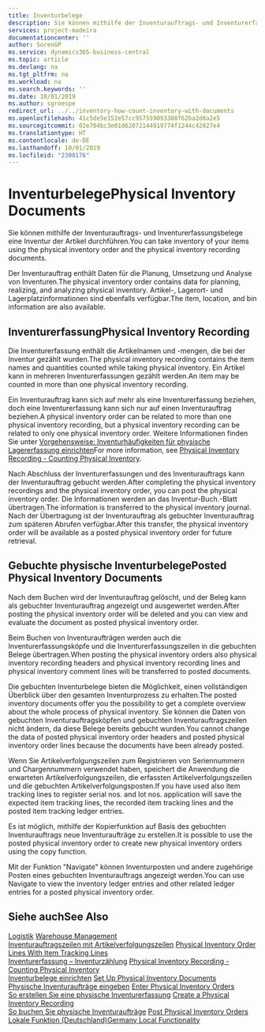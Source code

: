 ```yaml
---
title: Inventurbelege
description: Sie können mithilfe der Inventurauftrags- und Inventurerfassungsbelege eine Inventur der Artikel durchführen.
services: project-madeira
documentationcenter: ''
author: SorenGP
ms.service: dynamics365-business-central
ms.topic: article
ms.devlang: na
ms.tgt_pltfrm: na
ms.workload: na
ms.search.keywords: ''
ms.date: 10/01/2019
ms.author: sgroespe
redirect_url: ../../inventory-how-count-inventory-with-documents
ms.openlocfilehash: 41c5de5e152e57cc957559093308f62ba2d8a2e5
ms.sourcegitcommit: 02e704bc3e01d62072144919774f1244c42827e4
ms.translationtype: HT
ms.contentlocale: de-DE
ms.lasthandoff: 10/01/2019
ms.locfileid: "2300176"
---
```

# <a name="physical-inventory-documents"></a><span data-ttu-id="04df1-103">Inventurbelege</span><span class="sxs-lookup"><span data-stu-id="04df1-103">Physical Inventory Documents</span></span>
<span data-ttu-id="04df1-104">Sie können mithilfe der Inventurauftrags- und Inventurerfassungsbelege eine Inventur der Artikel durchführen.</span><span class="sxs-lookup"><span data-stu-id="04df1-104">You can take inventory of your items using the physical inventory order and the physical inventory recording documents.</span></span>  

<span data-ttu-id="04df1-105">Der Inventurauftrag enthält Daten für die Planung, Umsetzung und Analyse von Inventuren.</span><span class="sxs-lookup"><span data-stu-id="04df1-105">The physical inventory order contains data for planning, realizing, and analyzing physical inventory.</span></span> <span data-ttu-id="04df1-106">Artikel-, Lagerort- und Lagerplatzinformationen sind ebenfalls verfügbar.</span><span class="sxs-lookup"><span data-stu-id="04df1-106">The item, location, and bin information are also available.</span></span>  

## <a name="physical-inventory-recording"></a><span data-ttu-id="04df1-107">Inventurerfassung</span><span class="sxs-lookup"><span data-stu-id="04df1-107">Physical Inventory Recording</span></span>  
<span data-ttu-id="04df1-108">Die Inventurerfassung enthält die Artikelnamen und -mengen, die bei der Inventur gezählt wurden.</span><span class="sxs-lookup"><span data-stu-id="04df1-108">The physical inventory recording contains the item names and quantities counted while taking physical inventory.</span></span> <span data-ttu-id="04df1-109">Ein Artikel kann in mehreren Inventurerfassungen gezählt werden.</span><span class="sxs-lookup"><span data-stu-id="04df1-109">An item may be counted in more than one physical inventory recording.</span></span>  

<span data-ttu-id="04df1-110">Ein Inventurauftrag kann sich auf mehr als eine Inventurerfassung beziehen, doch eine Inventurerfassung kann sich nur auf einen Inventurauftrag beziehen.</span><span class="sxs-lookup"><span data-stu-id="04df1-110">A physical inventory order can be related to more than one physical inventory recording, but a physical inventory recording can be related to only one physical inventory order.</span></span> <span data-ttu-id="04df1-111">Weitere Informationen finden Sie unter [Vorgehensweise: Inventurhäufigkeiten für physische Lagererfassung einrichten](physical-inventory-recording-counting-physical-inventory.md)</span><span class="sxs-lookup"><span data-stu-id="04df1-111">For more information, see [Physical Inventory Recording - Counting Physical Inventory](physical-inventory-recording-counting-physical-inventory.md).</span></span>  

<span data-ttu-id="04df1-112">Nach Abschluss der Inventurerfassungen und des Inventurauftrags kann der Inventurauftrag gebucht werden.</span><span class="sxs-lookup"><span data-stu-id="04df1-112">After completing the physical inventory recordings and the physical inventory order, you can post the physical inventory order.</span></span> <span data-ttu-id="04df1-113">Die Informationen werden an das Inventur-Buch.-Blatt übertragen.</span><span class="sxs-lookup"><span data-stu-id="04df1-113">The information is transferred to the physical inventory journal.</span></span> <span data-ttu-id="04df1-114">Nach der Übertragung ist der Inventurauftrag als gebuchter Inventurauftrag zum späteren Abrufen verfügbar.</span><span class="sxs-lookup"><span data-stu-id="04df1-114">After this transfer, the physical inventory order will be available as a posted physical inventory order for future retrieval.</span></span>  

## <a name="posted-physical-inventory-documents"></a><span data-ttu-id="04df1-115">Gebuchte physische Inventurbelege</span><span class="sxs-lookup"><span data-stu-id="04df1-115">Posted Physical Inventory Documents</span></span>  
<span data-ttu-id="04df1-116">Nach dem Buchen wird der Inventurauftrag gelöscht, und der Beleg kann als gebuchter Inventurauftrag angezeigt und ausgewertet werden.</span><span class="sxs-lookup"><span data-stu-id="04df1-116">After posting the physical inventory order will be deleted and you can view and evaluate the document as posted physical inventory order.</span></span>  

<span data-ttu-id="04df1-117">Beim Buchen von Inventuraufträgen werden auch die Inventurerfassungsköpfe und die Inventurerfassungszeilen in die gebuchten Belege übertragen.</span><span class="sxs-lookup"><span data-stu-id="04df1-117">When posting the physical inventory orders also physical inventory recording headers and physical inventory recording lines and physical inventory comment lines will be transferred to posted documents.</span></span>  

<span data-ttu-id="04df1-118">Die gebuchten Inventurbelege bieten die Möglichkeit, einen vollständigen Überblick über den gesamten Inventurprozess zu erhalten.</span><span class="sxs-lookup"><span data-stu-id="04df1-118">The posted inventory documents offer you the possibility to get a complete overview about the whole process of physical inventory.</span></span> <span data-ttu-id="04df1-119">Sie können die Daten von gebuchten Inventurauftragsköpfen und gebuchten Inventurauftragszeilen nicht ändern, da diese Belege bereits gebucht wurden.</span><span class="sxs-lookup"><span data-stu-id="04df1-119">You cannot change the data of posted physical inventory order headers and posted physical inventory order lines because the documents have been already posted.</span></span>  

<span data-ttu-id="04df1-120">Wenn Sie Artikelverfolgungszeilen zum Registrieren von Seriennummern und Chargennummern verwendet haben, speichert die Anwendung die erwarteten Artikelverfolgungszeilen, die erfassten Artikelverfolgungszeilen und die gebuchten Artikelverfolgungsposten.</span><span class="sxs-lookup"><span data-stu-id="04df1-120">If you have used also item tracking lines to register serial nos. and lot nos. application will save the expected item tracking lines, the recorded item tracking lines and the posted item tracking ledger entries.</span></span>  

<span data-ttu-id="04df1-121">Es ist möglich, mithilfe der Kopierfunktion auf Basis des gebuchten Inventurauftrags neue Inventuraufträge zu erstellen.</span><span class="sxs-lookup"><span data-stu-id="04df1-121">It is possible to use the posted physical inventory order to create new physical inventory orders using the copy function.</span></span>  

<span data-ttu-id="04df1-122">Mit der Funktion "Navigate" können Inventurposten und andere zugehörige Posten eines gebuchten Inventurauftrags angezeigt werden.</span><span class="sxs-lookup"><span data-stu-id="04df1-122">You can use Navigate to view the inventory ledger entries and other related ledger entries for a posted physical inventory order.</span></span>  

## <a name="see-also"></a><span data-ttu-id="04df1-123">Siehe auch</span><span class="sxs-lookup"><span data-stu-id="04df1-123">See Also</span></span>  
 <span data-ttu-id="04df1-124">[Logistik](../../warehouse-manage-warehouse.md) </span><span class="sxs-lookup"><span data-stu-id="04df1-124">[Warehouse Management](../../warehouse-manage-warehouse.md) </span></span>  
 <span data-ttu-id="04df1-125">[Inventurauftragszeilen mit Artikelverfolgungszeilen](physical-inventory-order-lines-with-item-tracking-lines.md) </span><span class="sxs-lookup"><span data-stu-id="04df1-125">[Physical Inventory Order Lines With Item Tracking Lines](physical-inventory-order-lines-with-item-tracking-lines.md) </span></span>  
 <span data-ttu-id="04df1-126">[Inventurerfassung – Inventurzählung](physical-inventory-recording-counting-physical-inventory.md) </span><span class="sxs-lookup"><span data-stu-id="04df1-126">[Physical Inventory Recording - Counting Physical Inventory](physical-inventory-recording-counting-physical-inventory.md) </span></span>  
 <span data-ttu-id="04df1-127">[Inventurbelege einrichten](how-to-set-up-physical-inventory-documents.md) </span><span class="sxs-lookup"><span data-stu-id="04df1-127">[Set Up Physical Inventory Documents](how-to-set-up-physical-inventory-documents.md) </span></span>  
 <span data-ttu-id="04df1-128">[Physische Inventuraufträge eingeben](how-to-enter-physical-inventory-orders.md) </span><span class="sxs-lookup"><span data-stu-id="04df1-128">[Enter Physical Inventory Orders](how-to-enter-physical-inventory-orders.md) </span></span>  
 <span data-ttu-id="04df1-129">[So erstellen Sie eine physische Inventurerfassung](how-to-create-a-physical-inventory-recording.md) </span><span class="sxs-lookup"><span data-stu-id="04df1-129">[Create a Physical Inventory Recording](how-to-create-a-physical-inventory-recording.md) </span></span>  
 <span data-ttu-id="04df1-130">[So buchen Sie physische Inventuraufträge](how-to-post-physical-inventory-orders.md) </span><span class="sxs-lookup"><span data-stu-id="04df1-130">[Post Physical Inventory Orders](how-to-post-physical-inventory-orders.md) </span></span>  
 [<span data-ttu-id="04df1-131">Lokale Funktion (Deutschland)</span><span class="sxs-lookup"><span data-stu-id="04df1-131">Germany Local Functionality</span></span>](germany-local-functionality.md)
